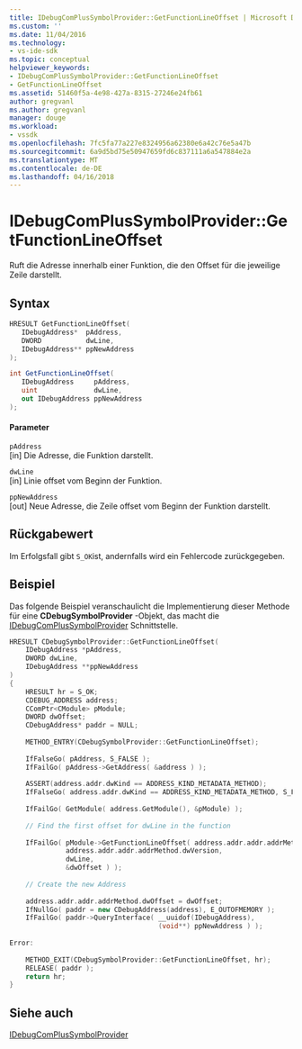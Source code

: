 ```yaml
---
title: IDebugComPlusSymbolProvider::GetFunctionLineOffset | Microsoft Docs
ms.custom: ''
ms.date: 11/04/2016
ms.technology:
- vs-ide-sdk
ms.topic: conceptual
helpviewer_keywords:
- IDebugComPlusSymbolProvider::GetFunctionLineOffset
- GetFunctionLineOffset
ms.assetid: 51460f5a-4e98-427a-8315-27246e24fb61
author: gregvanl
ms.author: gregvanl
manager: douge
ms.workload:
- vssdk
ms.openlocfilehash: 7fc5fa77a227e8324956a62380e6a42c76e5a47b
ms.sourcegitcommit: 6a9d5bd75e50947659fd6c837111a6a547884e2a
ms.translationtype: MT
ms.contentlocale: de-DE
ms.lasthandoff: 04/16/2018
---
```

# <a name="idebugcomplussymbolprovidergetfunctionlineoffset"></a>IDebugComPlusSymbolProvider::GetFunctionLineOffset
Ruft die Adresse innerhalb einer Funktion, die den Offset für die jeweilige Zeile darstellt.  
  
## <a name="syntax"></a>Syntax  
  
```cpp  
HRESULT GetFunctionLineOffset(  
   IDebugAddress*  pAddress,   
   DWORD           dwLine,   
   IDebugAddress** ppNewAddress   
);  
```  
  
```csharp  
int GetFunctionLineOffset(  
   IDebugAddress     pAddress,   
   uint              dwLine,   
   out IDebugAddress ppNewAddress  
);  
```  
  
#### <a name="parameters"></a>Parameter  
 `pAddress`  
 [in] Die Adresse, die Funktion darstellt.  
  
 `dwLine`  
 [in] Linie offset vom Beginn der Funktion.  
  
 `ppNewAddress`  
 [out] Neue Adresse, die Zeile offset vom Beginn der Funktion darstellt.  
  
## <a name="return-value"></a>Rückgabewert  
 Im Erfolgsfall gibt `S_OK`ist, andernfalls wird ein Fehlercode zurückgegeben.  
  
## <a name="example"></a>Beispiel  
 Das folgende Beispiel veranschaulicht die Implementierung dieser Methode für eine **CDebugSymbolProvider** -Objekt, das macht die [IDebugComPlusSymbolProvider](../../../extensibility/debugger/reference/idebugcomplussymbolprovider.md) Schnittstelle.  
  
```cpp  
HRESULT CDebugSymbolProvider::GetFunctionLineOffset(  
    IDebugAddress *pAddress,  
    DWORD dwLine,  
    IDebugAddress **ppNewAddress  
)  
{  
    HRESULT hr = S_OK;  
    CDEBUG_ADDRESS address;  
    CComPtr<CModule> pModule;  
    DWORD dwOffset;  
    CDebugAddress* paddr = NULL;  
  
    METHOD_ENTRY(CDebugSymbolProvider::GetFunctionLineOffset);  
  
    IfFalseGo( pAddress, S_FALSE );  
    IfFailGo( pAddress->GetAddress( &address ) );  
  
    ASSERT(address.addr.dwKind == ADDRESS_KIND_METADATA_METHOD);  
    IfFalseGo( address.addr.dwKind == ADDRESS_KIND_METADATA_METHOD, S_FALSE );  
  
    IfFailGo( GetModule( address.GetModule(), &pModule) );  
  
    // Find the first offset for dwLine in the function  
  
    IfFailGo( pModule->GetFunctionLineOffset( address.addr.addr.addrMethod.tokMethod,  
              address.addr.addr.addrMethod.dwVersion,  
              dwLine,  
              &dwOffset ) );  
  
    // Create the new Address  
  
    address.addr.addr.addrMethod.dwOffset = dwOffset;  
    IfNullGo( paddr = new CDebugAddress(address), E_OUTOFMEMORY );  
    IfFailGo( paddr->QueryInterface( __uuidof(IDebugAddress),  
                                     (void**) ppNewAddress ) );  
  
Error:  
  
    METHOD_EXIT(CDebugSymbolProvider::GetFunctionLineOffset, hr);  
    RELEASE( paddr );  
    return hr;  
}  
```  
  
## <a name="see-also"></a>Siehe auch  
 [IDebugComPlusSymbolProvider](../../../extensibility/debugger/reference/idebugcomplussymbolprovider.md)